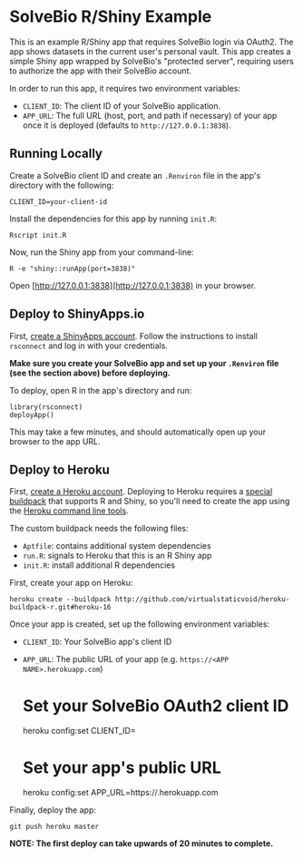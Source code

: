 # SolveBio R/Shiny Example

This is an example R/Shiny app that requires SolveBio login via OAuth2. The app shows datasets in the current user's personal vault. This app creates a simple Shiny app wrapped by SolveBio's "protected server", requiring users to authorize the app with their SolveBio account.

In order to run this app, it requires two environment variables:

* `CLIENT_ID`: The client ID of your SolveBio application.
* `APP_URL`: The full URL (host, port, and path if necessary) of your app once it is deployed (defaults to `http://127.0.0.1:3838`).


## Running Locally

Create a SolveBio client ID and create an `.Renviron` file in the app's directory with the following:

    CLIENT_ID=your-client-id


Install the dependencies for this app by running `init.R`:


    Rscript init.R


Now, run the Shiny app from your command-line:

    R -e "shiny::runApp(port=3838)"


Open [http://127.0.0.1:3838](http://127.0.0.1:3838) in your browser.


## Deploy to ShinyApps.io

First, [create a ShinyApps account](https://www.shinyapps.io/admin/#/signup). Follow the instructions to install `rsconnect` and log in with your credentials.

**Make sure you create your SolveBio app and set up your `.Renviron` file (see the section above) before deploying.**

To deploy, open R in the app's directory and run:

    library(rsconnect)
    deployApp()


This may take a few minutes, and should automatically open up your browser to the app URL.


## Deploy to Heroku

First, [create a Heroku account](https://heroku.com). Deploying to Heroku requires a [special buildpack](https://github.com/virtualstaticvoid/heroku-buildpack-r/tree/heroku-16) that supports R and Shiny, so you'll need to create the app using the [Heroku command line tools](https://devcenter.heroku.com/articles/heroku-cli).

The custom buildpack needs the following files:

* `Aptfile`: contains additional system dependencies
* `run.R`: signals to Heroku that this is an R Shiny app
* `init.R`: install additional R dependencies

First, create your app on Heroku:

    heroku create --buildpack http://github.com/virtualstaticvoid/heroku-buildpack-r.git#heroku-16


Once your app is created, set up the following environment variables:

* `CLIENT_ID`: Your SolveBio app's client ID
* `APP_URL`: The public URL of your app (e.g. `https://<APP NAME>.herokuapp.com`)


    # Set your SolveBio OAuth2 client ID
    heroku config:set CLIENT_ID=<your client id>

    # Set your app's public URL
    heroku config:set APP_URL=https://<your app>.herokuapp.com


Finally, deploy the app:

    git push heroku master


**NOTE: The first deploy can take upwards of 20 minutes to complete.**

